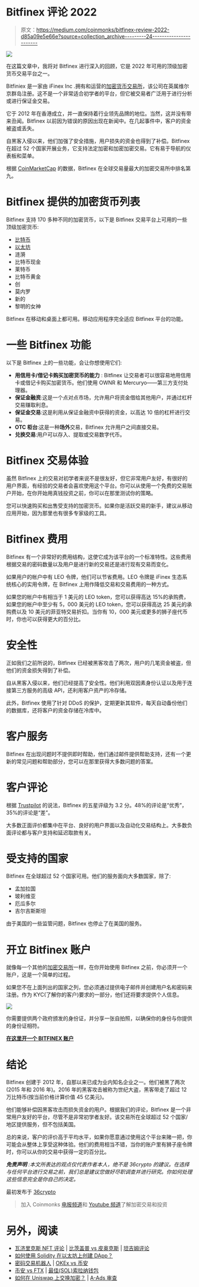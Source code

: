 # Bitfinex 评论 2022

> 原文：<https://medium.com/coinmonks/bitfinex-review-2022-d85a09e5e66e?source=collection_archive---------24----------------------->

![](img/a1d5b557720ed39163eebb2dd4da812f.png)

在这篇文章中，我将对 Bitfinex 进行深入的回顾，它是 2022 年可用的顶级加密货币交易平台之一。

Bitfiniex 是一家由 iFinex Inc .拥有和运营的[加密货币交易所](https://36crypto.com/what-is-a-cryptocurrency-exchange/)，该公司在英属维尔京群岛注册。这不是一个非常适合初学者的平台，但它被交易者广泛用于进行分析或进行保证金交易。

它于 2012 年在香港成立，并一直保持着行业领先品牌的地位。当然，这并没有带来丑闻。Bitfinex 以前因为错误的原因出现在新闻中。在几起事件中，客户的资金被盗或丢失。

自黑客入侵以来，他们加强了安全措施，用户损失的资金也得到了补偿。Bitfinex 在超过 52 个国家开展业务，它支持法定加密和加密加密交易。它有易于导航的仪表板和菜单。

根据 [CoinMarketCap](https://coinmarketcap.com/exchanges/bitfinex/) 的数据，Bitfinex 在全球交易量最大的加密交易所中排名第九。

# Bitfinex 提供的加密货币列表

Bitfinex 支持 170 多种不同的加密货币，以下是 Bitfinex 交易平台上可用的一些顶级加密货币:

*   [比特币](https://36crypto.com/what-is-bitcoin-and-why-is-it-valuable/)
*   [以太坊](https://36crypto.com/what-is-ethereum-and-how-is-it-different-from-bitcoin/)
*   涟漪
*   比特币现金
*   莱特币
*   比特币黄金
*   创
*   莫内罗
*   新的
*   黎明的女神

Bitfinex 在移动和桌面上都可用。移动应用程序完全适应 Bitfinex 平台的功能。

# 一些 Bitfinex 功能

以下是 Bitfinex 上的一些功能，会让你想使用它们:

*   **用信用卡/借记卡购买加密货币的能力** : Bitfinex 让交易者可以很容易地用信用卡或借记卡购买加密货币。他们使用 OWNR 和 Mercuryo——第三方支付处理器。
*   **保证金融资**:这是一个点对点市场，允许用户将资金借给其他用户，并通过杠杆交易赚取利息。
*   **保证金交易**:这是利用从保证金融资中获得的资金，以高达 10 倍的杠杆进行交易。
*   **OTC 柜台**:这是一种**场外**交易，Bitfinex 允许用户之间直接交易。
*   **兑换交易**:用户可以存入、提取或交易数字代币。

# Bitfinex 交易体验

虽然 Bitfinex 上的交易对初学者来说不是很友好，但它非常用户友好，有很好的用户界面，有经验的交易者会喜欢使用这个平台。你可以从使用一个免费的交易账户开始，在你开始用真钱投资之前，你可以在那里测试你的策略。

您可以快速购买和出售受支持的加密货币。如果你是活跃交易的新手，建议从移动应用开始，因为那里也有很多专家级的工具。

# Bitfinex 费用

Bitfinex 有一个非常好的费用结构，这使它成为该平台的一个标准特性。这些费用根据交易的密码数量以及用户是进行新的交易还是进行现有交易而变化。

如果用户的帐户中有 LEO 令牌，他们可以节省费用。LEO 令牌是 iFinex 生态系统核心的实用令牌，在 Bitfinex 上用作降低交易和交易费用的一种方式。

如果您的帐户中有相当于 1 美元的 LEO token，您可以获得高达 15%的承购费，如果您的帐户中至少有 5，000 美元的 LEO token，您可以获得高达 25 美元的承购费以及 10 美元的菲亚特交易折扣。当你有 10，000 美元或更多的狮子座代币时，你也可以获得更大的百分比。

# 安全性

正如我们之前所说的，Bitfinex 已经被黑客攻击了两次，用户的几笔资金被盗，但他们的资金损失得到了补偿。

自从黑客入侵以来，他们已经提高了安全性。他们利用双因素身份认证以及用于连接第三方服务的高级 API，还利用客户资产的冷存储。

此外，Bitfinex 使用了针对 DDoS 的保护，定期更新其软件，每天自动备份他们的数据库，还将客户的资金存储在冷库中。

# 客户服务

Bitfinex 在出现问题时不提供即时帮助，他们通过邮件提供帮助支持，还有一个更新的常见问题和帮助部分，您可以在那里获得大多数问题的答案。

# 客户评论

根据 [Trustpilot](https://www.trustpilot.com/review/www.bitfinex.com) 的说法，Bitfinex 的五星评级为 3.2 分。48%的评论是“优秀”，35%的评论是“差”。

大多数正面评价都集中在平台、良好的用户界面以及自动化交易结构上。大多数负面评论都与客户支持和延迟取款有关。

# 受支持的国家

Bitfinex 在全球超过 52 个国家可用。他们的服务面向大多数国家，除了:

*   孟加拉国
*   玻利维亚
*   厄瓜多尔
*   吉尔吉斯斯坦

由于美国的一些监管问题，Bitfinex 也停止了在美国的服务。

# 开立 Bitfinex 账户

就像每一个其他的[加密交易所](https://36crypto.com/what-is-a-cryptocurrency-exchange/)一样，在你开始使用 Bitfinex 之前，你必须开一个账户，这是一个简单的过程。

如果您不在上面列出的国家之列，您必须通过提供电子邮件并创建用户名和密码来注册。作为 KYC(了解你的客户)要求的一部分，他们还将要求提供个人信息。

![](img/42968a16d6f79806334682976e22d99b.png)

你需要提供两个政府颁发的身份证，并分享一张自拍照，以确保你的身份与你提供的身份证相符。

[**在这里开一个 BITFINEX 账户**](https://www.bitfinex.com/)

# 结论

Bitfinex 创建于 2012 年，自那以来已成为业内知名企业之一。他们被黑了两次(2015 年和 2016 年)。2016 年的黑客攻击被称为世纪大盗，黑客带走了超过 12 万比特币(按当前价格计算价值 45 亿美元)。

他们能够补偿因黑客攻击而损失资金的用户。根据我们的评论，Bitfinex 是一个非常用户友好的平台，尽管不是非常初学者友好。该交易所在全球超过 52 个国家/地区提供服务，但不包括美国。

总的来说，客户的评价高于平均水平，如果你愿意通过使用这个平台来赌一把，你可能会从整体上享受这种体验。他们的费用相当不错，当你的账户里有狮子座令牌时，你可以从你的交易中获得一定的百分比。

***免责声明*** *:本文所表达的观点仅代表作者本人，绝不是 36crypto 的建议。在选择与任何平台进行交易之前，我们总是建议您做好尽职调查并进行研究。你如何处理这些信息完全是你自己的决定。*

最初发布于 [36crypto](https://36crypto.com/bitfinex-review-2022/)

> 加入 Coinmonks [电报频道](https://t.me/coincodecap)和 [Youtube 频道](https://www.youtube.com/c/coinmonks/videos)了解加密交易和投资

# 另外，阅读

*   [瓦济里克斯 NFT 评论](https://coincodecap.com/wazirx-nft-review) | [比茨盖普 vs 皮奥克斯](https://coincodecap.com/bitsgap-vs-pionex) | [坦吉姆评论](https://coincodecap.com/tangem-wallet-review)
*   [如何使用 Solidity 在以太坊上创建 DApp？](https://coincodecap.com/create-a-dapp-on-ethereum-using-solidity)
*   [密码交易机器人](/coinmonks/crypto-trading-bot-c2ffce8acb2a) | [OKEx vs 币安](https://coincodecap.com/okex-vs-binance)
*   [币安 vs FTX](https://coincodecap.com/binance-vs-ftx) | [最佳(SOL)索拉纳钱包](https://coincodecap.com/solana-wallets)
*   [如何在 Uniswap 上交换加密？](https://coincodecap.com/swap-crypto-on-uniswap) | [A-Ads 审查](https://coincodecap.com/a-ads-review)